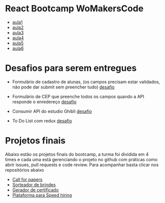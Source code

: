# React Bootcamp WoMakersCode

- [aula1](./aula-1-javascript-avancado)
- [aula2](./aula-2-lets-react)
- [aula3](./aula-3-lets-input-react)
- [aula4](./aula-4-lets-context-everything)
- [aula5](./aula-5-lets-hooks-it-all)
- [aula6](./aula-6-lets-request-data)

# Desafios para serem entregues
 - Formulário de cadastro de alunas, (os campos precisam estar validados, não pode dar submit sem preencher tudo)
  [desafio](./aula-3-lets-input-react)

  - Formulário de CEP que preenche todos os campos quando a API responde o enredereço
  [desafio](./aula-3-lets-input-react/live/cep-api)

  - Consumir API do estudio Ghibli
  [desafio](./aula-5-lets-hooks-it-all)

  - To Do List com redux
  [desafio](./aula-5-lets-hooks-it-all)


# Projetos finais

Abaixo estão os projetos finais do bootcamp, a turma foi dividida em 4 times e cada uma está gerenciando o projeto no github com práticas como abrir issues, pull requests e code review.
Para acompanhar basta clicar nos repositórios abaixo

 - [Call for papers](https://github.com/React-Bootcamp-WoMarkersCode/call-of-papers)
 - [Sorteador de brindes](https://github.com/React-Bootcamp-WoMarkersCode/gift-drawer)
 - [Gerador de certificado](https://github.com/React-Bootcamp-WoMarkersCode/certificate-generator)
 - [Plataforma para Speed hiring](https://github.com/React-Bootcamp-WoMarkersCode/cv-speed-hiring)